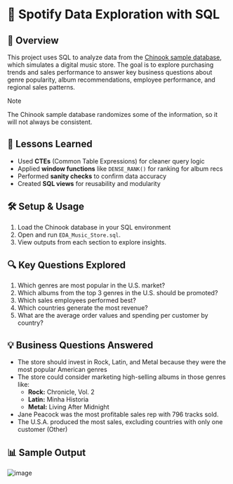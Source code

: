 # 🎵 Spotify Data Exploration with SQL

## 📌 Overview

This project uses SQL to analyze data from the [Chinook sample database](https://github.com/lerocha/chinook-database), which simulates a digital music store. The goal is to explore purchasing trends and sales performance to answer key business questions about genre popularity, album recommendations, employee performance, and regional sales patterns.

> [!NOTE]
> The Chinook sample database randomizes some of the information, so it will not always be consistent.

## 🧠 Lessons Learned
- Used **CTEs** (Common Table Expressions) for cleaner query logic
- Applied **window functions** like `DENSE_RANK()` for ranking for album recs
- Performed **sanity checks** to confirm data accuracy
- Created **SQL views** for reusability and modularity

## 🛠️ Setup & Usage
1. Load the Chinook database in your SQL environment
2. Open and run `EDA_Music_Store.sql`.
3. View outputs from each section to explore insights.

## 🔍 Key Questions Explored
1. Which genres are most popular in the U.S. market?
2. Which albums from the top 3 genres in the U.S. should be promoted?
3. Which sales employees performed best?
4. Which countries generate the most revenue?
5. What are the average order values and spending per customer by country?

## 💡 Business Questions Answered 
- The store should invest in Rock, Latin, and Metal because they were the most popular American genres
- The store could consider marketing high-selling albums in those genres like:
  - **Rock:** Chronicle, Vol. 2
  - **Latin:** Minha Historia
  - **Metal:** Living After Midnight
- Jane Peacock was the most profitable sales rep with 796 tracks sold.
- The U.S.A. produced the most sales, excluding countries with only one customer (Other)

## 📊 Sample Output
![image](https://github.com/user-attachments/assets/30d26854-7b38-44cb-9b60-83d97c45cb73)
